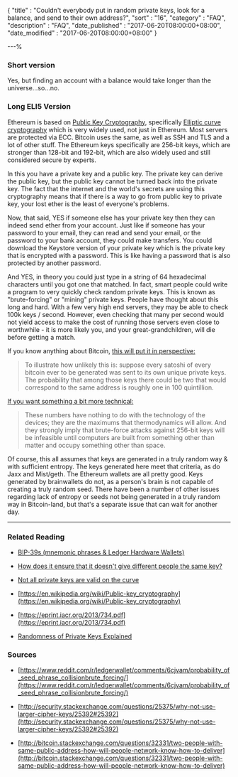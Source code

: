 {
"title"       : "Couldn't everybody put in random private keys, look for a balance, and send to their own address?",
"sort"        : "16",
"category"    : "FAQ",
"description" : "FAQ",
"date_published" : "2017-06-20T08:00:00+08:00",
"date_modified"  : "2017-06-20T08:00:00+08:00"
}

---%



### Short version

Yes, but finding an account with a balance would take longer than the universe...so...no.

### Long ELI5 Version

Ethereum is based on [Public Key Cryptography](https://en.wikipedia.org/wiki/Public-key_cryptography), specifically [Elliptic curve cryptography](https://eprint.iacr.org/2013/734.pdf) which is very widely used, not just in Ethereum. Most servers are protected via ECC. Bitcoin uses the same, as well as SSH and TLS and a lot of other stuff. The Ethereum keys specifically are 256-bit keys, which are stronger than 128-bit and 192-bit, which are also widely used and still considered secure by experts.

In this you have a private key and a public key. The private key can derive the public key, but the public key cannot be turned back into the private key. The fact that the internet and the world's secrets are using this cryptography means that if there is a way to go from public key to private key, your lost ether is the least of everyone's problems.

Now, that said, YES if someone else has your private key then they can indeed send ether from your account. Just like if someone has your password to your email, they can read and send your email, or the password to your bank account, they could make transfers. You could download the Keystore version of your private key which is the private key that is encrypted with a password. This is like having a password that is also protected by another password.

And YES, in theory you could just type in a string of 64 hexadecimal characters until you got one that matched. In fact, smart people could write a program to very quickly check random private keys. This is known as "brute-forcing" or "mining" private keys. People have thought about this long and hard. With a few very high end servers, they may be able to check 100k keys / second. However, even checking that many per second would not yield access to make the cost of running those servers even close to worthwhile - it is more likely you, and your great-grandchildren, will die before getting a match.

If you know anything about Bitcoin, [this will put it in perspective:](http://bitcoin.stackexchange.com/questions/32331/two-people-with-same-public-address-how-will-people-network-know-how-to-deliver)

> To illustrate how unlikely this is: suppose every satoshi of every bitcoin ever to be generated was sent to its own unique private keys. The probability that among those keys there could be two that would correspond to the same address is roughly one in 100 quintillion.

[If you want something a bit more technical:](http://security.stackexchange.com/questions/25375/why-not-use-larger-cipher-keys/25392#25392)

> These numbers have nothing to do with the technology of the devices; they are the maximums that thermodynamics will allow. And they strongly imply that brute-force attacks against 256-bit keys will be infeasible until computers are built from something other than matter and occupy something other than space.

Of course, this all assumes that keys are generated in a truly random way & with sufficient entropy. The keys generated here meet that criteria, as do Jaxx and Mist/geth. The Ethereum wallets are all pretty good. Keys generated by brainwallets do not, as a person's brain is not capable of creating a truly random seed. There have been a number of other issues regarding lack of entropy or seeds not being generated in a truly random way in Bitcoin-land, but that's a separate issue that can wait for another day.


---

### Related Reading

-  [BIP-39s (mnemonic phrases & Ledger Hardware Wallets)](https://www.reddit.com/r/ledgerwallet/comments/6cjvam/probability_of_seed_phrase_collisionbrute_forcing/
)

- [How does it ensure that it doesn't give different people the same key?](https://myetherwallet.github.io/knowledge-base/security/ethereum-two-people-same-private-key.html)

- [Not all private keys are valid on the curve](https://crypto.stackexchange.com/questions/30269/are-all-possible-ec-private-keys-valid)

- [https://en.wikipedia.org/wiki/Public-key_cryptography](https://en.wikipedia.org/wiki/Public-key_cryptography)

- [https://eprint.iacr.org/2013/734.pdf](https://eprint.iacr.org/2013/734.pdf)

- [Randomness of Private Keys Explained](https://www.reddit.com/r/ethereum/comments/6s1wzp/probably_a_stupid_question_about_mew_vulnerability/)


### Sources

- [https://www.reddit.com/r/ledgerwallet/comments/6cjvam/probability_of_seed_phrase_collisionbrute_forcing/](https://www.reddit.com/r/ledgerwallet/comments/6cjvam/probability_of_seed_phrase_collisionbrute_forcing/)

- [http://security.stackexchange.com/questions/25375/why-not-use-larger-cipher-keys/25392#25392](http://security.stackexchange.com/questions/25375/why-not-use-larger-cipher-keys/25392#25392)

- [http://bitcoin.stackexchange.com/questions/32331/two-people-with-same-public-address-how-will-people-network-know-how-to-deliver](http://bitcoin.stackexchange.com/questions/32331/two-people-with-same-public-address-how-will-people-network-know-how-to-deliver)

